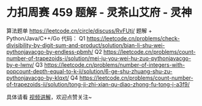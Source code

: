 # 力扣周赛 459 题解 - 灵茶山艾府 - 灵神

算法题单 https://leetcode.cn/circle/discuss/RvFUtj/
题解 + Python/Java/C++/Go 代码：
Q1 https://leetcode.cn/problems/check-divisibility-by-digit-sum-and-product/solution/bian-li-shu-wei-pythonjavacgo-by-endless-pbmh/
Q2 https://leetcode.cn/problems/count-number-of-trapezoids-i/solution/mei-ju-you-wei-hu-zuo-pythonjavacgo-by-e-lwnv/
Q3 https://leetcode.cn/problems/number-of-integers-with-popcount-depth-equal-to-k-ii/solution/6-ge-shu-zhuang-shu-zu-pythonjavacgo-by-klqxt/
Q4 https://leetcode.cn/problems/count-number-of-trapezoids-ii/solution/tong-ji-zhi-xian-qu-diao-zhong-fu-tong-j-a3f9/

具体请看 [视频讲解](https://www.bilibili.com/video/TODO时间/?t=2m30s)，欢迎点赞关注~
